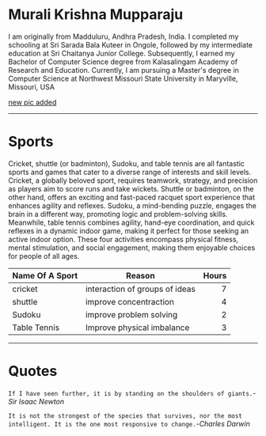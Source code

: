 # Murali Krishna Mupparaju

I am originally from Madduluru, Andhra Pradesh, India. I completed my schooling at Sri Sarada Bala Kuteer in Ongole, followed by my intermediate education at Sri Chaitanya Junior College. Subsequently, I earned my Bachelor of Computer Science degree from Kalasalingam Academy of Research and Education. Currently, I am pursuing a Master's degree in Computer Science at Northwest Missouri State University in Maryville, Missouri, USA

[new  pic added](https://github.com/Mupparaju19/my2-Mupparaju/blob/main/picture.jpeg)

---

# Sports 

Cricket, shuttle (or badminton), Sudoku, and table tennis are all fantastic sports and games that cater to a diverse range of interests and skill levels. Cricket, a globally beloved sport, requires teamwork, strategy, and precision as players aim to score runs and take wickets. Shuttle or badminton, on the other hand, offers an exciting and fast-paced racquet sport experience that enhances agility and reflexes. Sudoku, a mind-bending puzzle, engages the brain in a different way, promoting logic and problem-solving skills. Meanwhile, table tennis combines agility, hand-eye coordination, and quick reflexes in a dynamic indoor game, making it perfect for those seeking an active indoor option. These four activities encompass physical fitness, mental stimulation, and social engagement, making them enjoyable choices for people of all ages.

| Name Of A Sport | Reason | Hours |
| --- | --- | ---:|
| cricket | interaction of groups of ideas | 7 |
| shuttle | improve concentraction | 4 |
| Sudoku | improve problem solving | 2 |
| Table Tennis | Improve physical imbalance | 3 | 

---

# Quotes

```If I have seen further, it is by standing on the shoulders of giants.```-*Sir Isaac Newton*


```It is not the strongest of the species that survives, nor the most intelligent. It is the one most responsive to change.```-*Charles Darwin*





